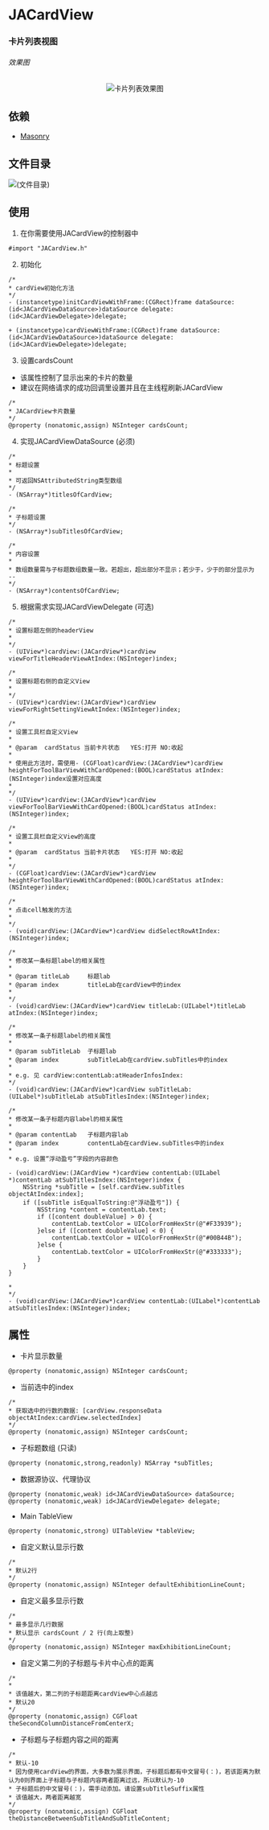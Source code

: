 # JACardView
### 卡片列表视图

###### 效果图
<div align=center><img src="https://github.com/Plotac/JACardView/blob/master/EffectPicture/卡片列表效果图.gif" alt="卡片列表效果图"/></div>

## 依赖
*  [Masonry](https://github.com/SnapKit/Masonry)

## 文件目录
![(文件目录)](https://github.com/Plotac/JACardView/blob/master/EffectPicture/文件目录.png)

## 使用
1. 在你需要使用JACardView的控制器中
```objc
#import "JACardView.h"
```
2. 初始化
```objc
/*
* cardView初始化方法
*/
- (instancetype)initCardViewWithFrame:(CGRect)frame dataSource:(id<JACardViewDataSource>)dataSource delegate:(id<JACardViewDelegate>)delegate;

+ (instancetype)cardViewWithFrame:(CGRect)frame dataSource:(id<JACardViewDataSource>)dataSource delegate:(id<JACardViewDelegate>)delegate;
```
3. 设置cardsCount
  * 该属性控制了显示出来的卡片的数量
  * 建议在网络请求的成功回调里设置并且在主线程刷新JACardView
```objc
/*
* JACardView卡片数量
*/
@property (nonatomic,assign) NSInteger cardsCount;
```

4. 实现JACardViewDataSource (必须)
```objc
/*
* 标题设置
*
* 可返回NSAttributedString类型数组
*/
- (NSArray*)titlesOfCardView;

/*
* 子标题设置
*/
- (NSArray*)subTitlesOfCardView;

/*
* 内容设置
*
* 数组数量需与子标题数组数量一致。若超出，超出部分不显示；若少于，少于的部分显示为 --
*/
- (NSArray*)contentsOfCardView;
```
5. 根据需求实现JACardViewDelegate (可选)
```objc
/*
* 设置标题左侧的headerView
*
*/
- (UIView*)cardView:(JACardView*)cardView viewForTitleHeaderViewAtIndex:(NSInteger)index;

/*
* 设置标题右侧的自定义View
*
*/
- (UIView*)cardView:(JACardView*)cardView viewForRightSettingViewAtIndex:(NSInteger)index;

/*
* 设置工具栏自定义View
*
* @param  cardStatus 当前卡片状态   YES:打开 NO:收起
*
* 使用此方法时，需使用- (CGFloat)cardView:(JACardView*)cardView heightForToolBarViewWithCardOpened:(BOOL)cardStatus atIndex:(NSInteger)index设置对应高度
*
*/
- (UIView*)cardView:(JACardView*)cardView viewForToolBarViewWithCardOpened:(BOOL)cardStatus atIndex:(NSInteger)index;

/*
* 设置工具栏自定义View的高度
*
* @param  cardStatus 当前卡片状态   YES:打开 NO:收起
*
*/
- (CGFloat)cardView:(JACardView*)cardView heightForToolBarViewWithCardOpened:(BOOL)cardStatus atIndex:(NSInteger)index;

/*
* 点击cell触发的方法
*
*/
- (void)cardView:(JACardView*)cardView didSelectRowAtIndex:(NSInteger)index;

/*
* 修改某一条标题label的相关属性
*
* @param titleLab     标题lab
* @param index        titleLab在cardView中的index
*
*/
- (void)cardView:(JACardView*)cardView titleLab:(UILabel*)titleLab atIndex:(NSInteger)index;

/*
* 修改某一条子标题label的相关属性
*
* @param subTitleLab  子标题lab
* @param index        subTitleLab在cardView.subTitles中的index
*
* e.g. 见 cardView:contentLab:atHeaderInfosIndex:
*/
- (void)cardView:(JACardView*)cardView subTitleLab:(UILabel*)subTitleLab atSubTitlesIndex:(NSInteger)index;

/*
* 修改某一条子标题内容label的相关属性
*
* @param contentLab   子标题内容lab
* @param index        contentLab在cardView.subTitles中的index
*
* e.g. 设置“浮动盈亏”字段的内容颜色

- (void)cardView:(JACardView *)cardView contentLab:(UILabel *)contentLab atSubTitlesIndex:(NSInteger)index {
    NSString *subTitle = [self.cardView.subTitles objectAtIndex:index];
    if ([subTitle isEqualToString:@"浮动盈亏"]) {
        NSString *content = contentLab.text;
        if ([content doubleValue] > 0) {
            contentLab.textColor = UIColorFromHexStr(@"#F33939");
        }else if ([content doubleValue] < 0) {
            contentLab.textColor = UIColorFromHexStr(@"#00B44B");
        }else {
            contentLab.textColor = UIColorFromHexStr(@"#333333");
        }
    }
}

*
*/
- (void)cardView:(JACardView*)cardView contentLab:(UILabel*)contentLab atSubTitlesIndex:(NSInteger)index;
```
## 属性
* 卡片显示数量 
```objc
@property (nonatomic,assign) NSInteger cardsCount;
```
* 当前选中的index
```objc
/*
* 获取选中的行数的数据: [cardView.responseData objectAtIndex:cardView.selectedIndex]
*/
@property (nonatomic,assign) NSInteger cardsCount;
```
* 子标题数组 (只读) 
```objc
@property (nonatomic,strong,readonly) NSArray *subTitles;
```
* 数据源协议、代理协议
```objc
@property (nonatomic,weak) id<JACardViewDataSource> dataSource;
@property (nonatomic,weak) id<JACardViewDelegate> delegate;
```
* Main TableView 
```objc
@property (nonatomic,strong) UITableView *tableView;
```
* 自定义默认显示行数
```objc
/*
* 默认2行
*/
@property (nonatomic,assign) NSInteger defaultExhibitionLineCount;
```
* 自定义最多显示行数
```objc
/*
* 最多显示几行数据
* 默认显示 cardsCount / 2 行(向上取整)
*/
@property (nonatomic,assign) NSInteger maxExhibitionLineCount;
```
* 自定义第二列的子标题与卡片中心点的距离
```objc
/*
*
* 该值越大，第二列的子标题距离cardView中心点越远
* 默认20
*/
@property (nonatomic,assign) CGFloat theSecondColumnDistanceFromCenterX;
```
* 子标题与子标题内容之间的距离
```objc
/*
* 默认-10
* 因为使用cardView的界面，大多数为展示界面，子标题后都有中文冒号(：)，若该距离为默认为0则界面上子标题与子标题内容两者距离过远，所以默认为-10
* 子标题后的中文冒号(：)，需手动添加。请设置subTitleSuffix属性
* 该值越大，两者距离越宽
*/
@property (nonatomic,assign) CGFloat theDistanceBetweenSubTitleAndSubTitleContent;
```
